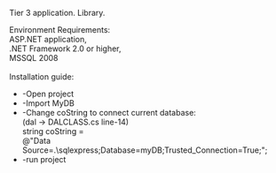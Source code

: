Tier 3 application. Library.

Environment Requirements:<br>
  ASP.NET application,<br>
  .NET Framework 2.0 or higher, <br>
  MSSQL 2008<br>
<br>
Installation guide:<br>
<ul>
<li>
  -Open project<br>
  </li>
  <li>
  -Import MyDB <br>
  </li>
  <li>
  -Change coString to connect current database:<br>
      (dal -> DALCLASS.cs line-14)<br>
      string coString =<br>
             @"Data Source=.\sqlexpress;Database=myDB;Trusted_Connection=True;";</li>
  <li>
  -run project<br>
  </li>
</ul>

